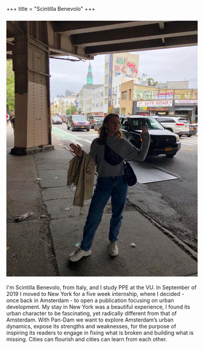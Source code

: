 +++
title = "Scintilla Benevolo"
+++

### ![Profile Image](/static/img/scintilla-profile.jpg)
I'm Scintilla Benevolo, from Italy, and I study PPE at the VU. In September of 2019 I moved to New York for a five week internship, where I decided - once back in Amsterdam - to open a publication focusing on urban development. My stay in New York was a beautiful experience, I found its urban character to be fascinating, yet radically different from that of Amsterdam. With Pan-Dam we want to explore Amsterdam’s urban dynamics, expose its strengths and weaknesses, for the purpose of inspiring its readers to engage in fixing what is broken and building what is missing. Cities can flourish and cities can learn from each other.